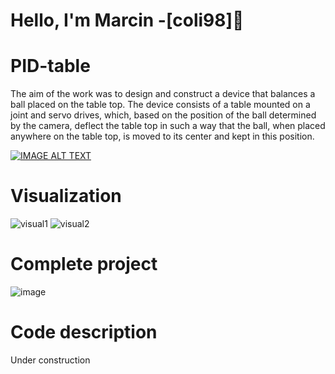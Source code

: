 # Hello, I'm Marcin -[coli98]👋 


# PID-table
The aim of the work was to design and construct a device that balances a ball placed on the table top. The device consists of a table mounted on a joint and servo drives, which, based on the position of the ball determined by the camera, deflect the table top in such a way that the ball, when placed anywhere on the table top, is moved to its center and kept in this position.

[![IMAGE ALT TEXT](http://img.youtube.com/vi/CYb8zUmx2lM/0.jpg)](http://www.youtube.com/watch?v=CYb8zUmx2lM "Ball balancing table with the use of Raspberry Pi and vision camera")


# Visualization 

![visual1](https://user-images.githubusercontent.com/92230378/153651426-269cac20-93f4-4121-baae-e589ca6f1b56.png)
![visual2](https://user-images.githubusercontent.com/92230378/153651432-b83ca058-2719-45f0-9f72-8ee21a0fa7f8.png)


# Complete project
![image](https://user-images.githubusercontent.com/92230378/153621938-9321b5dd-2961-4540-9844-87dafb603b94.png)


# Code description

Under construction





